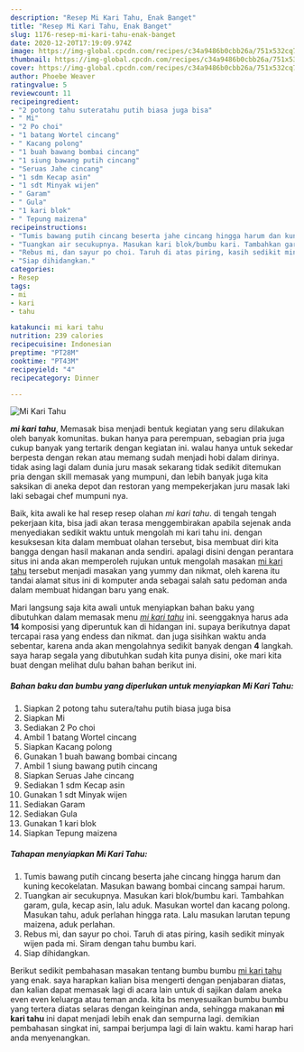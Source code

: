 ```yaml
---
description: "Resep Mi Kari Tahu, Enak Banget"
title: "Resep Mi Kari Tahu, Enak Banget"
slug: 1176-resep-mi-kari-tahu-enak-banget
date: 2020-12-20T17:19:09.974Z
image: https://img-global.cpcdn.com/recipes/c34a9486b0cbb26a/751x532cq70/mi-kari-tahu-foto-resep-utama.jpg
thumbnail: https://img-global.cpcdn.com/recipes/c34a9486b0cbb26a/751x532cq70/mi-kari-tahu-foto-resep-utama.jpg
cover: https://img-global.cpcdn.com/recipes/c34a9486b0cbb26a/751x532cq70/mi-kari-tahu-foto-resep-utama.jpg
author: Phoebe Weaver
ratingvalue: 5
reviewcount: 11
recipeingredient:
- "2 potong tahu suteratahu putih biasa juga bisa"
- " Mi"
- "2 Po choi"
- "1 batang Wortel cincang"
- " Kacang polong"
- "1 buah bawang bombai cincang"
- "1 siung bawang putih cincang"
- "Seruas Jahe cincang"
- "1 sdm Kecap asin"
- "1 sdt Minyak wijen"
- " Garam"
- " Gula"
- "1 kari blok"
- " Tepung maizena"
recipeinstructions:
- "Tumis bawang putih cincang beserta jahe cincang hingga harum dan kuning kecokelatan. Masukan bawang bombai cincang sampai harum."
- "Tuangkan air secukupnya. Masukan kari blok/bumbu kari. Tambahkan garam, gula, kecap asin, lalu aduk. Masukan wortel dan kacang polong. Masukan tahu, aduk perlahan hingga rata. Lalu masukan larutan tepung maizena, aduk perlahan."
- "Rebus mi, dan sayur po choi. Taruh di atas piring, kasih sedikit minyak wijen pada mi. Siram dengan tahu bumbu kari."
- "Siap dihidangkan."
categories:
- Resep
tags:
- mi
- kari
- tahu

katakunci: mi kari tahu 
nutrition: 239 calories
recipecuisine: Indonesian
preptime: "PT28M"
cooktime: "PT43M"
recipeyield: "4"
recipecategory: Dinner

---
```



![Mi Kari Tahu](https://img-global.cpcdn.com/recipes/c34a9486b0cbb26a/751x532cq70/mi-kari-tahu-foto-resep-utama.jpg)

<b><i>mi kari tahu</i></b>, Memasak bisa menjadi bentuk kegiatan yang seru dilakukan oleh banyak komunitas. bukan hanya para perempuan, sebagian pria juga cukup banyak yang tertarik dengan kegiatan ini. walau hanya untuk sekedar berpesta dengan rekan atau memang sudah menjadi hobi dalam dirinya. tidak asing lagi dalam dunia juru masak sekarang tidak sedikit ditemukan pria dengan skill memasak yang mumpuni, dan lebih banyak juga kita saksikan di aneka depot dan restoran yang mempekerjakan juru masak laki laki sebagai chef mumpuni nya.

Baik, kita awali ke hal resep resep olahan <i>mi kari tahu</i>. di tengah tengah pekerjaan kita, bisa jadi akan terasa menggembirakan apabila sejenak anda menyediakan sedikit waktu untuk mengolah mi kari tahu ini. dengan kesuksesan kita dalam membuat olahan tersebut, bisa membuat diri kita bangga dengan hasil makanan anda sendiri. apalagi disini dengan perantara situs ini anda akan memperoleh rujukan untuk mengolah masakan <u>mi kari tahu</u> tersebut menjadi masakan yang yummy dan nikmat, oleh karena itu tandai alamat situs ini di komputer anda sebagai salah satu pedoman anda dalam membuat hidangan baru yang enak.




Mari langsung saja kita awali untuk menyiapkan bahan baku yang dibutuhkan dalam memasak menu <u><i>mi kari tahu</i></u> ini. seenggaknya harus ada <b>14</b> komposisi yang diperuntuk kan di hidangan ini. supaya berikutnya dapat tercapai rasa yang endess dan nikmat. dan juga sisihkan waktu anda sebentar, karena anda akan mengolahnya sedikit banyak dengan <b>4</b> langkah. saya harap segala yang dibutuhkan sudah kita punya disini, oke mari kita buat dengan melihat dulu bahan bahan berikut ini.

<!--inarticleads1-->

##### Bahan baku dan bumbu yang diperlukan untuk menyiapkan Mi Kari Tahu:

1. Siapkan 2 potong tahu sutera/tahu putih biasa juga bisa
1. Siapkan  Mi
1. Sediakan 2 Po choi
1. Ambil 1 batang Wortel cincang
1. Siapkan  Kacang polong
1. Gunakan 1 buah bawang bombai cincang
1. Ambil 1 siung bawang putih cincang
1. Siapkan Seruas Jahe cincang
1. Sediakan 1 sdm Kecap asin
1. Gunakan 1 sdt Minyak wijen
1. Sediakan  Garam
1. Sediakan  Gula
1. Gunakan 1 kari blok
1. Siapkan  Tepung maizena




<!--inarticleads2-->

##### Tahapan menyiapkan Mi Kari Tahu:

1. Tumis bawang putih cincang beserta jahe cincang hingga harum dan kuning kecokelatan. Masukan bawang bombai cincang sampai harum.
1. Tuangkan air secukupnya. Masukan kari blok/bumbu kari. Tambahkan garam, gula, kecap asin, lalu aduk. Masukan wortel dan kacang polong. Masukan tahu, aduk perlahan hingga rata. Lalu masukan larutan tepung maizena, aduk perlahan.
1. Rebus mi, dan sayur po choi. Taruh di atas piring, kasih sedikit minyak wijen pada mi. Siram dengan tahu bumbu kari.
1. Siap dihidangkan.




Berikut sedikit pembahasan masakan tentang bumbu bumbu <u>mi kari tahu</u> yang enak. saya harapkan kalian bisa mengerti dengan penjabaran diatas, dan kalian dapat memasak lagi di acara lain untuk di sajikan dalam aneka even even keluarga atau teman anda. kita bs menyesuaikan bumbu bumbu yang tertera diatas selaras dengan keinginan anda, sehingga makanan <b>mi kari tahu</b> ini dapat menjadi lebih enak dan sempurna lagi. demikian pembahasan singkat ini, sampai berjumpa lagi di lain waktu. kami harap hari anda menyenangkan.
